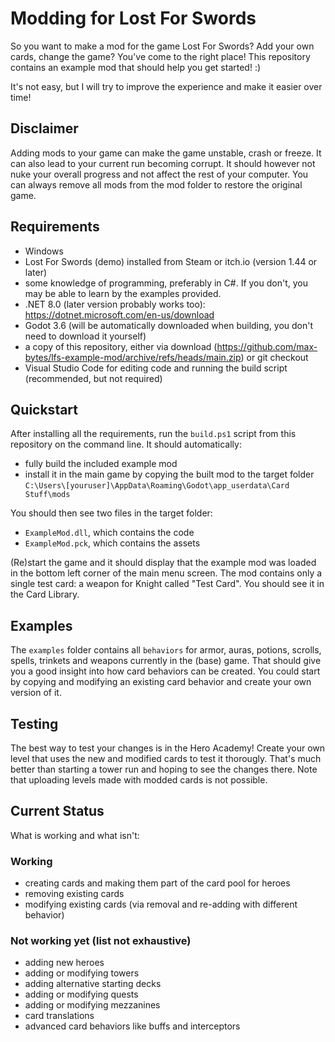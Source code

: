 # Modding for Lost For Swords

So you want to make a mod for the game Lost For Swords? Add your own cards, change the game? You've come to the right place! This repository contains an example mod that should help you get started! :)

It's not easy, but I will try to improve the experience and make it easier over time!

## Disclaimer

Adding mods to your game can make the game unstable, crash or freeze. It can also lead to your current run becoming corrupt. It should however not nuke your overall progress and not affect the rest of your computer. You can always remove all mods from the mod folder to restore the original game.

## Requirements
* Windows
* Lost For Swords (demo) installed from Steam or itch.io (version 1.44 or later)
* some knowledge of programming, preferably in C#. If you don't, you may be able to learn by the examples provided.
* .NET 8.0 (later version probably works too): https://dotnet.microsoft.com/en-us/download
* Godot 3.6 (will be automatically downloaded when building, you don't need to download it yourself)
* a copy of this repository, either via download (https://github.com/max-bytes/lfs-example-mod/archive/refs/heads/main.zip) or git checkout
* Visual Studio Code for editing code and running the build script (recommended, but not required)

## Quickstart
After installing all the requirements, run the `build.ps1` script from this repository on the command line. It should automatically:
* fully build the included example mod
* install it in the main game by copying the built mod to the target folder `C:\Users\[youruser]\AppData\Roaming\Godot\app_userdata\Card Stuff\mods`

You should then see two files in the target folder: 
* `ExampleMod.dll`, which contains the code
* `ExampleMod.pck`, which contains the assets

(Re)start the game and it should display that the example mod was loaded in the bottom left corner of the main menu screen. The mod contains only a single test card: a weapon for Knight called "Test Card". You should see it in the Card Library.

## Examples
The `examples` folder contains all `behaviors` for armor, auras, potions, scrolls, spells, trinkets and weapons currently in the (base) game. That should give you a good insight into how card behaviors can be created. You could start by copying and modifying an existing card behavior and create your own version of it.

## Testing
The best way to test your changes is in the Hero Academy! Create your own level that uses the new and modified cards to test it thorougly. That's much better than starting a tower run and hoping to see the changes there. Note that uploading levels made with modded cards is not possible.

## Current Status
What is working and what isn't:
### Working
* creating cards and making them part of the card pool for heroes
* removing existing cards
* modifying existing cards (via removal and re-adding with different behavior)

### Not working yet (list not exhaustive)
* adding new heroes
* adding or modifying towers
* adding alternative starting decks
* adding or modifying quests
* adding or modifying mezzanines
* card translations
* advanced card behaviors like buffs and interceptors
